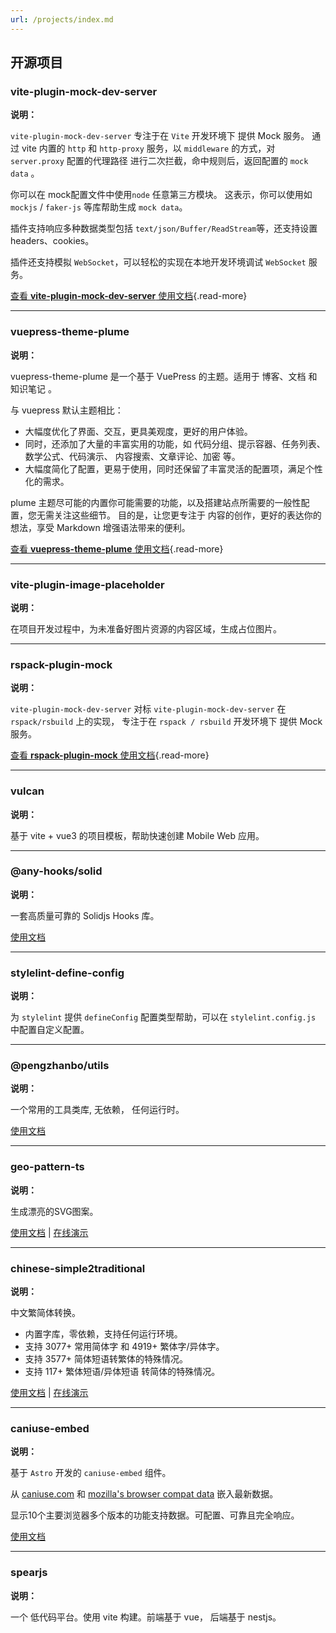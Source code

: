 ```yaml
---
url: /projects/index.md
---
```

## 开源项目

### vite-plugin-mock-dev-server

**说明：**

`vite-plugin-mock-dev-server` 专注于在 `Vite` 开发环境下 提供 Mock 服务。
通过 vite 内置的 `http` 和 `http-proxy` 服务，以 `middleware` 的方式，对 `server.proxy` 配置的代理路径
进行二次拦截，命中规则后，返回配置的 `mock data` 。

你可以在 mock配置文件中使用`node` 任意第三方模块。 这表示，你可以使用如 `mockjs` / `faker-js` 等库帮助生成 `mock data`。

插件支持响应多种数据类型包括 `text/json/Buffer/ReadStream`等，还支持设置 headers、cookies。

插件还支持模拟 `WebSocket`，可以轻松的实现在本地开发环境调试 `WebSocket` 服务。

[查看 **vite-plugin-mock-dev-server** 使用文档](https://vite-plugin-mock-dev-server.netlify.app/){.read-more}

***

### vuepress-theme-plume

**说明：**

vuepress-theme-plume 是一个基于 VuePress 的主题。适用于 博客、文档 和 知识笔记 。

与 vuepress 默认主题相比：

* 大幅度优化了界面、交互，更具美观度，更好的用户体验。
* 同时，还添加了大量的丰富实用的功能，如 代码分组、提示容器、任务列表、数学公式、代码演示、 内容搜索、文章评论、加密 等。
* 大幅度简化了配置，更易于使用，同时还保留了丰富灵活的配置项，满足个性化的需求。

plume 主题尽可能的内置你可能需要的功能，以及搭建站点所需要的一般性配置，您无需关注这些细节。 目的是，让您更专注于 内容的创作，更好的表达你的想法，享受 Markdown 增强语法带来的便利。

[查看 **vuepress-theme-plume** 使用文档](https://theme-plume.vuejs.press/){.read-more}

***

### vite-plugin-image-placeholder

**说明：**

在项目开发过程中，为未准备好图片资源的内容区域，生成占位图片。

***

### rspack-plugin-mock

**说明：**

`vite-plugin-mock-dev-server` 对标 `vite-plugin-mock-dev-server` 在 `rspack/rsbuild` 上的实现， 专注于在 `rspack / rsbuild` 开发环境下 提供 Mock 服务。

[查看 **rspack-plugin-mock** 使用文档](https://github.com/pengzhanbo/rspack-plugin-mock){.read-more}

***

### vulcan

**说明：**

基于 vite + vue3 的项目模板，帮助快速创建 Mobile Web 应用。

***

### @any-hooks/solid

**说明：**

一套高质量可靠的 Solidjs Hooks 库。

[使用文档](https://solid-hooks.netlify.app/en-US)

***

### stylelint-define-config

**说明：**

为 `stylelint` 提供 `defineConfig` 配置类型帮助，可以在 `stylelint.config.js` 中配置自定义配置。

***

### @pengzhanbo/utils

**说明：**

一个常用的工具类库, 无依赖， 任何运行时。

[使用文档](http://jsr.io/@pengzhanbo/utils)

***

### geo-pattern-ts

**说明：**

生成漂亮的SVG图案。

[使用文档](https://github.com/pengzhanbo/geo-pattern-ts) | [在线演示](https://geo-pattern.netlify.app)

***

### chinese-simple2traditional

**说明：**

中文繁简体转换。

* 内置字库，零依赖，支持任何运行环境。
* 支持 3077+ 常用简体字 和 4919+ 繁体字/异体字。
* 支持 3577+ 简体短语转繁体的特殊情况。
* 支持 117+ 繁体短语/异体短语 转简体的特殊情况。

[使用文档](https://github.com/pengzhanbo/chinese-simple2traditional) | [在线演示](https://han-convert.netlify.app/)

***

### caniuse-embed

**说明：**

基于 `Astro` 开发的 `caniuse-embed` 组件。

从 [caniuse.com](https://caniuse.com/) 和 [mozilla's browser compat data](https://github.com/mdn/browser-compat-data) 嵌入最新数据。

显示10个主要浏览器多个版本的功能支持数据。可配置、可靠且完全响应。

[使用文档](https://caniuse-embed.vercel.app/zh-CN)

***

### spearjs

**说明：**

一个 低代码平台。使用 vite 构建。前端基于 vue， 后端基于 nestjs。
